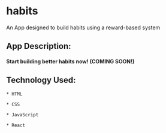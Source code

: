 # habits
An App designed to build habits using a reward-based system

## App Description:


#### Start building better habits now! (COMING SOON!)

## Technology Used:
	
	* HTML

	* CSS

	* JavaScript

	* React
